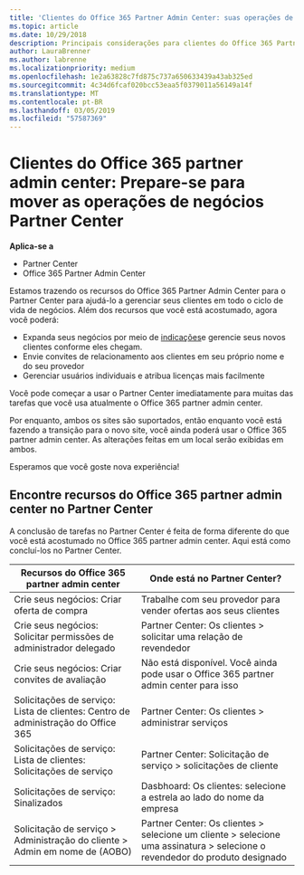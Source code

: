 ```yaml
---
title: 'Clientes do Office 365 Partner Admin Center: suas operações de negócios estão migrando para o Partner Center| Partner Center'
ms.topic: article
ms.date: 10/29/2018
description: Principais considerações para clientes do Office 365 Partner Admin Center ao migrar para o Partner Center
author: LauraBrenner
ms.author: labrenne
ms.localizationpriority: medium
ms.openlocfilehash: 1e2a63828c7fd875c737a650633439a43ab325ed
ms.sourcegitcommit: 4c34d6fcaf020bcc53eaa5f0379011a56149a14f
ms.translationtype: MT
ms.contentlocale: pt-BR
ms.lasthandoff: 03/05/2019
ms.locfileid: "57587369"
---
```

# <a name="office-365-partner-admin-center-customers-get-ready-to-move-business-operations-to-partner-center"></a>Clientes do Office 365 partner admin center: Prepare-se para mover as operações de negócios Partner Center

**Aplica-se a** 

- Partner Center
- Office 365 Partner Admin Center

Estamos trazendo os recursos do Office 365 Partner Admin Center para o Partner Center para ajudá-lo a gerenciar seus clientes em todo o ciclo de vida de negócios. Além dos recursos que você está acostumado, agora você poderá: 

*  Expanda seus negócios por meio de [indicações](referrals.md)e gerencie seus novos clientes conforme eles chegam.
*  Envie convites de relacionamento aos clientes em seu próprio nome e do seu provedor
*  Gerenciar usuários individuais e atribua licenças mais facilmente

Você pode começar a usar o Partner Center imediatamente para muitas das tarefas que você usa atualmente o Office 365 partner admin center. 

Por enquanto, ambos os sites são suportados, então enquanto você está fazendo a transição para o novo site, você ainda poderá usar o Office 365 partner admin center. As alterações feitas em um local serão exibidas em ambos.

Esperamos que você goste nova experiência!

## <a name="find-office-365-partner-admin-center-features-in-partner-center"></a>Encontre recursos do Office 365 partner admin center no Partner Center

A conclusão de tarefas no Partner Center é feita de forma diferente do que você está acostumado no Office 365 partner admin center. Aqui está como concluí-los no Partner Center.

| Recursos do Office 365 partner admin center                       | Onde está no Partner Center? | 
|   -----------------------------------------------  | -------------- |
| Crie seus negócios: Criar oferta de compra | Trabalhe com seu provedor para vender ofertas aos seus clientes |
| Crie seus negócios: Solicitar permissões de administrador delegado | Partner Center: Os clientes > solicitar uma relação de revendedor |
| Crie seus negócios: Criar convites de avaliação | Não está disponível. Você ainda pode usar o Office 365 partner admin center para isso |
| Solicitações de serviço: Lista de clientes: Centro de administração do Office 365 | Partner Center: Os clientes > administrar serviços |
| Solicitações de serviço: Lista de clientes: Solicitações de serviço | Partner Center: Solicitação de serviço > solicitações de cliente |
| Solicitações de serviço: Sinalizados | Dasbhoard: Os clientes: selecione a estrela ao lado do nome da empresa |
| Solicitação de serviço > Administração do cliente > Admin em nome de (AOBO) | Partner Center: Os clientes > selecione um cliente > selecione uma assinatura > selecione o revendedor do produto designado |

